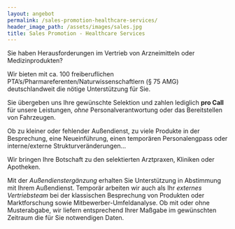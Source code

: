 ```yaml
---
layout: angebot
permalink: /sales-promotion-healthcare-services/
header_image_path: /assets/images/sales.jpg
title: Sales Promotion - Healthcare Services
---
```


Sie haben Herausforderungen im Vertrieb von Arzneimitteln oder Medizinprodukten?

Wir bieten mit ca. 100 freiberuflichen PTA’s/Pharmareferenten/Naturwissenschaftlern (&sect; 75 AMG) deutschlandweit die nötige Unterst&uuml;tzung f&uuml;r Sie.

Sie &uuml;bergeben uns Ihre gew&uuml;nschte Selektion und zahlen lediglich **pro Call** f&uuml;r unsere Leistungen, *ohne* Personalverantwortung oder das Bereitstellen von Fahrzeugen.

Ob zu kleiner oder fehlender Au&szlig;endienst, zu viele Produkte in der Besprechung, eine Neueinf&uuml;hrung, einen tempor&auml;ren Personalengpass oder interne/externe Strukturver&auml;nderungen…

Wir bringen Ihre Botschaft zu den selektierten Arztpraxen, Kliniken oder Apotheken.

Mit der *Au&szlig;endiensterg&auml;nzung* erhalten Sie Unterst&uuml;tzung in Abstimmung mit Ihrem Au&szlig;endienst. Tempor&auml;r arbeiten wir auch als Ihr *externes Vertriebsteam* bei der klassischen Besprechung von Produkten oder Marktforschung sowie Mitbewerber-Umfeldanalyse. Ob mit oder ohne Musterabgabe, wir liefern entsprechend Ihrer Ma&szlig;gabe im gew&uuml;nschten Zeitraum die f&uuml;r Sie notwendigen Daten.